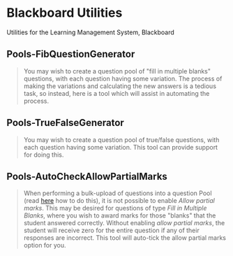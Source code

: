 # Blackboard Utilities
Utilities for the Learning Management System, Blackboard


## Pools-FibQuestionGenerator

> You may wish to create a question pool of "fill in multiple blanks" questions, with each question having some variation. The process of making the variations and calculating the new answers is a tedious task, so instead, here is a tool which will assist in automating the process.


## Pools-TrueFalseGenerator

> You may wish to create a question pool of true/false questions, with each question having some variation. This tool can provide support for doing this.


## Pools-AutoCheckAllowPartialMarks

> When performing a bulk-upload of questions into a question Pool (read [here](https://help.blackboard.com/Learn/Instructor/Tests_Pools_Surveys/Reuse_Questions/Upload_Questions) how to do this), it is not possible to enable *Allow partial marks*. This may be desired for questions of type *Fill in Multiple Blanks*, where you wish to award marks for those "blanks" that the student answered correctly. Without enabling *allow partial marks*, the student will receive zero for the entire question if any of their responses are incorrect. This tool will auto-tick the allow partial marks option for you.


